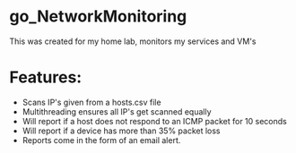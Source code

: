 # go_NetworkMonitoring

This was created for my home lab, monitors my services and VM's

<h1>Features:</h1>
<ul>
    <li>Scans IP's given from a hosts.csv file</li>
    <li>Multithreading ensures all IP's get scanned equally</li>
    <li>Will report if a host does not respond to an ICMP packet for 10 seconds</li>
    <li>Will report if a device has more than 35% packet loss</li>
    <li>Reports come in the form of an email alert.</li>
</ul>
